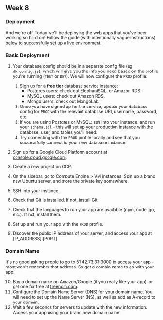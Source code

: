 ## Week 8

### Deployment

And we're off. Today we'll be deploying the web apps that you've been working so hard on! Follow the guide (with intentionally vague instructions) below to successfully set up a live environment.

### Basic Deployment

1. Your database config should be in a separate config file (eg `db.config.js`), which will give you the info you need based on the profile you're running (`TEST` or `DEV`). We will now configure the `PROD` profile:
    1. Sign up for a **free tier** database service instance:
        - Postgres users: check out ElephantSQL, or Amazon RDS.
        - MySQL users: check out Amazon RDS.
        - Mongo users: check out MongoLab.
    1. Once you have signed up for the service, update your database config for `PROD` with the relevant database URI, username, password, etc.
    1. If you are using Postgres or MySQL: ssh into your instance, and run your `schema.sql` - this will set up your production instance with the database, user, and tables you'll need.
    1. Try connecting with the `PROD` profile locally and see that you successfully connect to your new database instance.
    
2. Sign up for a Google Cloud Platform account at [console.cloud.google.com](https://console.cloud.google.com).
3. Create a new project on GCP.
4. On the sidebar, go to Compute Engine > VM instances. Spin up a brand new Ubuntu server, and store the private key somewhere.
5. SSH into your instance.
6. Check that Git is installed. If not, install Git.
7. Check that the languages to run your app are available (npm, node, go, etc.). If not, install them.
8. Set up and run your app with the `PROD` profile.
9. Discover the public IP address of your server, and access your app at [IP_ADDRESS]:[PORT]

### Domain Name

It's no good asking people to go to 51.42.73.33:3000 to access your app - most won't remember that address. So get a domain name to go with your app:

10. Buy a domain name on Amazon/Google (if you really like your app), or get one for free at [freenom.com](https://freenom.com).
11. Configure the Domain Name Server (DNS) for your domain name. You will need to set up the Name Server (NS), as well as add an A-record to your domain.
12. Wait a few seconds for servers to update with the new information. Access your app using your brand new domain name!

